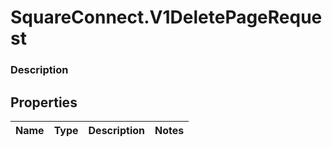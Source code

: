 # SquareConnect.V1DeletePageRequest

### Description



## Properties
Name | Type | Description | Notes
------------ | ------------- | ------------- | -------------


